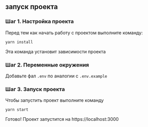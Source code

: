 ## запуск проекта

### Шаг 1. Настройка проекта

Перед тем как начать работу с проектом выполните команду:

```
yarn install
```

Эта команда установит зависимости проекта

### Шаг 2. Переменные окружения

Добавьте фал `.env` по аналогии с `.env.example`

### Шаг 3. Запуск проекта

Чтобы запустить проект выполните команду

```
yarn start
```

Готово! Проект запустится на https://localhost:3000

